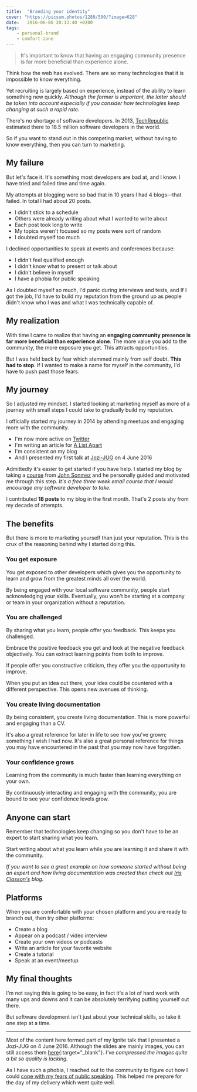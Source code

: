 ```yaml
---
title:  "Branding your identity"
cover: "https://picsum.photos/1280/500/?image=628"
date:   2016-06-06 20:13:40 +0200
tags:
    - personal-brand 
    - comfort-zone
---
```


> It's important to know that having an engaging community presence is far more
  beneficial than experience alone.

Think how the web has evolved. There are so many technologies that it is
impossible to know everything.

Yet recruiting is largely based on experience, instead of the ability to learn
something new quickly. *Although the former is important, the latter should be
taken into account especially if you consider how technologies keep changing
at such a rapid rate.*

There's no shortage of software developers. In 2013,
[TechRepublic](http://www.techrepublic.com/blog/european-technology/there-are-185-million-software-developers-in-the-world-but-which-country-has-the-most/)
estimated there to 18.5 million software developers in the world.

So if you want to stand out in this competing market, without having to know
everything, then you can turn to marketing.

## My failure
But let's face it. It's something most developers are bad at, and I know. I have
tried and failed time and time again.

My attempts at blogging were so bad that in 10 years I had 4 blogs&mdash;that
failed. In total I had about 20 posts.

* I didn't stick to a schedule
* Others were already writing about what I wanted to write about
* Each post took long to write
* My topics weren't focused so my posts were sort of random
* I doubted myself too much

I declined opportunities to speak at events and conferences because:

* I didn't feel qualified enough
* I didn't know what to present or talk about
* I didn't believe in myself
* I have a phobia for public speaking

As I doubted myself so much, I'd panic during interviews and tests, and If I got
the job, I'd have to build my reputation from the ground up as people didn't
know who I was and what I was technically capable of.

## My realization
With time I came to realize that having an **engaging community presence
is far more beneficial than experience alone**. The more value you add to the
community, the more exposure you get. This attracts opportunities.

But I was held back by fear which stemmed mainly from self doubt.
**This had to stop**. If I wanted to make a name for myself in the community,
I'd have to push past those fears.

## My journey
So I adjusted my mindset. I started looking at marketing myself as more of a
journey with small steps I could take to gradually build my reputation.

I officially started my journey in 2014 by attending meetups and engaging
more with the community.

* I'm now more active on [Twitter](https://twitter.com/cbillowes)
* I'm writing an article for [A List Apart](http://alistapart.com)
* I'm consistent on my blog
* And I presented my first talk at
  [Jozi-JUG](http://meetup.com/Jozi-JUG/events/229688441/) on 4 June 2016

Admittedly it's easier to get started if you have help. I started my blog by
taking a [course](http://devcareerboost.com/blog-course/) from
[John Sonmez](https://twitter.com/jsonmez) and he personally guided and
motivated me through this step. *It's a free three week email course
that I would encourage any software developer to take.*

I contributed **18 posts** to my blog in the first month. That's 2 posts shy
from my decade of attempts.

## The benefits
But there is more to marketing yourself than just your reputation. This is the
crux of the reasoning behind why I started doing this.

### You get exposure
You get exposed to other developers which gives you the opportunity to learn
and grow from the greatest minds all over the world.

By being engaged with your local software community, people start acknowledging
your skills. Eventually, you won't be starting at a company or team in your
organization without a reputation.

### You are challenged
By sharing what you learn, people offer you feedback. This keeps you challenged.

Embrace the positive feedback you get and look at the negative feedback
objectively. You can extract learning points from both to improve.

If people offer you constructive criticism, they offer you the opportunity to
improve.

When you put an idea out there, your idea could be countered with a different
perspective. This opens new avenues of thinking.

### You create living documentation
By being consistent, you create living documentation. This is more powerful
and engaging than a CV.

It's also a great reference for later in life to see how you've grown;
something I wish I had now. It's also a great personal reference for things
you may have encountered in the past that you may now have forgotten.

### Your confidence grows
Learning from the community is much faster than learning everything on your
own.

By continuously interacting and engaging with the community, you are bound to
see your confidence levels grow.

## Anyone can start
Remember that technologies keep changing so you don't have to be an expert to
start sharing what you learn.

Start writing about what you learn while you are learning it and share it with
the community.

*If you want to see a great example on how someone started without being an
expert and how living documentation was created then check out
[Iris Classon's](http://irisclasson.com) blog.*

## Platforms
When you are comfortable with your chosen platform and you are ready to branch
out, then try other platforms:

* Create a blog
* Appear on a podcast / video interview
* Create your own videos or podcasts
* Write an article for your favorite website
* Create a tutorial
* Speak at an event/meetup

## My final thoughts
I'm not saying this is going to be easy, in fact it's a lot of hard work with
many ups and downs and it can be absolutely terrifying putting yourself out
there.

But software development isn't just about your technical skills, so take it
one step at a time.

---
Most of the content here formed part of my Ignite talk that I presented a
Jozi-JUG on 4 June 2016. Although the slides are mainly images, you can still
access them [here](/slides/branding-your-identity/){:target="\_blank"}. *I've
compressed the images quite a bit so quality is lacking.*

As I have such a phobia, I reached out to the community to figure out how
I could
[cope with my fears of public speaking](/blog/coping-with-fears-of-public-speaking/).
This helped me prepare for the day of my delivery which went quite well.
